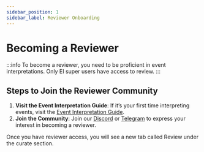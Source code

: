 ```yaml
---
sidebar_position: 1
sidebar_label: Reviewer Onboarding
---
```


# Becoming a Reviewer

:::info
To become a reviewer, you need to be proficient in event interpretations. Only EI super users have access to review.
:::

## Steps to Join the Reviewer Community

1. **Visit the Event Interpretation Guide**: If it’s your first time interpreting events, visit the [Event Interpretation Guide](../Interpretation/event-interpretation/guide/getting-started.md).
2. **Join the Community**: Join our [Discord](https://zapper.xyz/discord) or [Telegram](https://t.me/+OE0wMq01sNc5MTMx) to express your interest in becoming a reviewer.

Once you have reviewer access, you will see a new tab called Review under the curate section.
